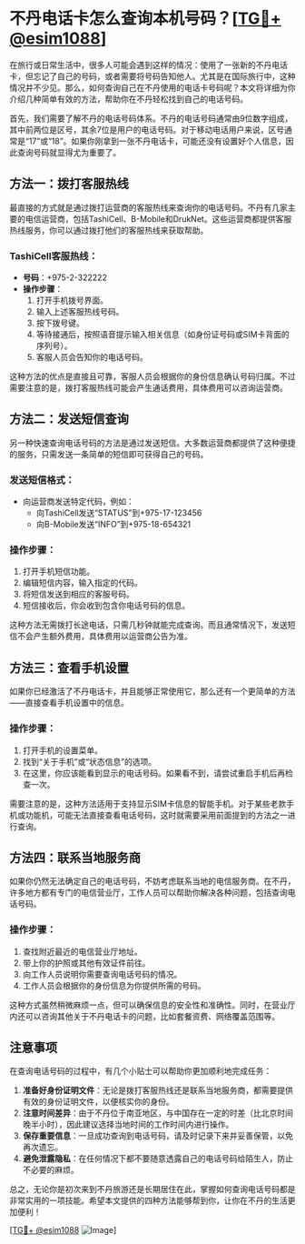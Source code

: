 # 不丹电话卡怎么查询本机号码？[[TG💪+ @esim1088](https://t.me/s/esim1088)]

在旅行或日常生活中，很多人可能会遇到这样的情况：使用了一张新的不丹电话卡，但忘记了自己的号码，或者需要将号码告知他人。尤其是在国际旅行中，这种情况并不少见。那么，如何查询自己在不丹使用的电话卡号码呢？本文将详细为你介绍几种简单有效的方法，帮助你在不丹轻松找到自己的电话号码。

首先，我们需要了解不丹的电话号码体系。不丹的电话号码通常由9位数字组成，其中前两位是区号，其余7位是用户的电话号码。对于移动电话用户来说，区号通常是“17”或“18”。如果你刚拿到一张不丹电话卡，可能还没有设置好个人信息，因此查询号码就显得尤为重要了。

## 方法一：拨打客服热线

最直接的方式就是通过拨打运营商的客服热线来查询你的电话号码。不丹有几家主要的电信运营商，包括TashiCell、B-Mobile和DrukNet。这些运营商都提供客服热线服务，你可以通过拨打他们的客服热线来获取帮助。

### TashiCell客服热线：
- **号码**：+975-2-322222
- **操作步骤**：
  1. 打开手机拨号界面。
  2. 输入上述客服热线号码。
  3. 按下拨号键。
  4. 等待接通后，按照语音提示输入相关信息（如身份证号码或SIM卡背面的序列号）。
  5. 客服人员会告知你的电话号码。

这种方法的优点是直接且可靠，客服人员会根据你的身份信息确认号码归属。不过需要注意的是，拨打客服热线可能会产生通话费用，具体费用可以咨询运营商。

## 方法二：发送短信查询

另一种快速查询电话号码的方法是通过发送短信。大多数运营商都提供了这种便捷的服务，只需发送一条简单的短信即可获得自己的号码。

### 发送短信格式：
- 向运营商发送特定代码，例如：
  - 向TashiCell发送“STATUS”到+975-17-123456
  - 向B-Mobile发送“INFO”到+975-18-654321

### 操作步骤：
1. 打开手机短信功能。
2. 编辑短信内容，输入指定的代码。
3. 将短信发送到相应的客服号码。
4. 短信接收后，你会收到包含你电话号码的信息。

这种方法无需拨打长途电话，只需几秒钟就能完成查询。而且通常情况下，发送短信不会产生额外费用，具体费用以运营商公告为准。

## 方法三：查看手机设置

如果你已经激活了不丹电话卡，并且能够正常使用它，那么还有一个更简单的方法——直接查看手机设置中的信息。

### 操作步骤：
1. 打开手机的设置菜单。
2. 找到“关于手机”或“状态信息”的选项。
3. 在这里，你应该能看到显示的电话号码。如果看不到，请尝试重启手机后再检查一次。

需要注意的是，这种方法适用于支持显示SIM卡信息的智能手机。对于某些老款手机或功能机，可能无法直接查看电话号码，这时就需要采用前面提到的方法之一进行查询。

## 方法四：联系当地服务商

如果你仍然无法确定自己的电话号码，不妨考虑联系当地的电信服务商。在不丹，许多地方都有专门的电信营业厅，工作人员可以帮助你解决各种问题，包括查询电话号码。

### 操作步骤：
1. 查找附近最近的电信营业厅地址。
2. 带上你的护照或其他有效证件前往。
3. 向工作人员说明你需要查询电话号码的情况。
4. 工作人员会根据你的身份信息为你提供所需的号码。

这种方式虽然稍微麻烦一点，但可以确保信息的安全性和准确性。同时，在营业厅内还可以咨询其他关于不丹电话卡的问题，比如套餐资费、网络覆盖范围等。

## 注意事项

在查询电话号码的过程中，有几个小贴士可以帮助你更加顺利地完成任务：

1. **准备好身份证明文件**：无论是拨打客服热线还是联系当地服务商，都需要提供有效的身份证明文件，以便核实你的身份。
2. **注意时间差异**：由于不丹位于南亚地区，与中国存在一定的时差（比北京时间晚半小时），因此建议选择当地时间的工作时间内进行操作。
3. **保存重要信息**：一旦成功查询到电话号码，请及时记录下来并妥善保管，以免再次遗忘。
4. **避免泄露隐私**：在任何情况下都不要随意透露自己的电话号码给陌生人，防止不必要的麻烦。

总之，无论你是初次来到不丹旅游还是长期居住在此，掌握如何查询电话号码都是非常实用的一项技能。希望本文提供的四种方法能够帮到你，让你在不丹的生活更加便利！

[[TG💪+ @esim1088](https://t.me/s/esim1088) ![Image](https://i.postimg.cc/4NQfJmqS/Snipaste-2025-05-13-00-14-12.png)]
